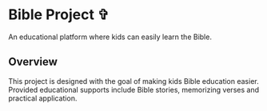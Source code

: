 # **Bible Project** ✞

An educational platform where kids can easily learn the Bible. 

## Overview

This project is designed with the goal of making kids Bible education easier. Provided educational supports include Bible stories, memorizing verses and practical application.
